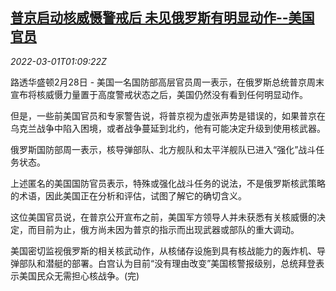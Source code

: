 <!--1646098263000-->
[普京启动核威慑警戒后 未见俄罗斯有明显动作--美国官员](https://cn.reuters.com/article/russia-usa-nuclear-comments-0228-mon-idCNKBS2KY31T)
------

<div><i>2022-03-01T01:09:22Z</i></div><p>路透华盛顿2月28日 - 美国一名国防部高层官员周一表示，在俄罗斯总统普京周末宣布将核威慑力量置于高度警戒状态之后，美国仍然没有看到任何明显动作。</p><p>但是，一些前美国官员和专家警告说，将普京视为虚张声势是错误的，如果普京在乌克兰战争中陷入困境，或者战争蔓延到北约，他有可能决定升级到使用核武器。</p><p>俄罗斯国防部周一表示，核导弹部队、北方舰队和太平洋舰队已进入“强化”战斗任务状态。</p><p>上述匿名的美国国防官员表示，特殊或强化战斗任务的说法，不是俄罗斯核武策略的术语，因此美国正在分析和评估，试图了解它的确切含义。</p><p>这位美国官员说，在普京公开宣布之前，美国军方领导人并未获悉有关核威慑的决定，而目前为止，俄方尚未因为普京的指示而出现武器或部队的重大调动。</p><p>美国密切监视俄罗斯的相关核武动作，从核储存设施到具有核战能力的轰炸机、导弹部队和潜艇的部署。白宫认为目前“没有理由改变”美国核警报级别，总统拜登表示美国民众无需担心核战争。(完)</p>
